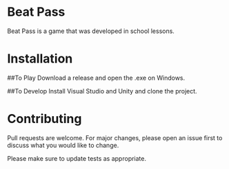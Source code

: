 # Beat Pass

Beat Pass is a game that was developed in school lessons.

# Installation

##To Play
Download a release and open the .exe on Windows.

##To Develop
Install Visual Studio and Unity and clone the project.

# Contributing
Pull requests are welcome. For major changes, please open an issue first to discuss what you would like to change.

Please make sure to update tests as appropriate.
